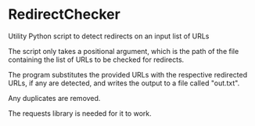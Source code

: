 # RedirectChecker
Utility Python script to detect redirects on an input list of URLs

The script only takes a positional argument, which is the path of the file containing the list of URLs to be checked for redirects.

The program substitutes the provided URLs with the respective redirected URLs, if any are detected, and writes the output to a file called "out.txt".

Any duplicates are removed.

The requests library is needed for it to work.

